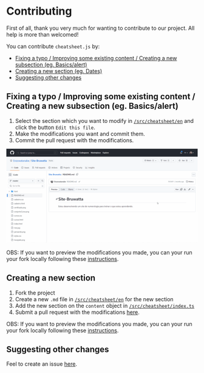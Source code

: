 # Contributing

First of all, thank you very much for wanting to contribute to our project. All help is more than welcomed!

You can contribute `cheatsheet.js` by:

- [Fixing a typo / Improving some existing content / Creating a new subsection (eg. Basics/alert)](#fixes)
- [Creating a new section (eg. Dates)](#section)
- [Suggesting other changes](#other-changes)

## <a name="#fixes"></a> Fixing a typo / Improving some existing content / Creating a new subsection (eg. Basics/alert)

1. Select the section which you want to modify in [`/src/cheatsheet/en`](/src/cheatsheet/en) and click the button `Edit this file`.
2. Make the modifications you want and commit them.
3. Commit the pull request with the modifications.

![Commiting a pull request](/public/pull-request-github.gif)

OBS: If you want to preview the modifications you made, you can your run your fork locally following these [instructions](https://github.com/mymatsubara/cheatsheet-js#how-to-run-the-project-locally).

## <a name="#section"> Creating a new section

1. Fork the project
2. Create a new `.md` file in [`/src/cheatsheet/en`](/src/cheatsheet/en) for the new section
3. Add the new section on the `content` object in [`/src/cheatsheet/index.ts`](/src/cheatsheet/index.ts)
4. Submit a pull request with the modifications [here](https://github.com/mymatsubara/cheatsheet-js/pulls).

OBS: If you want to preview the modifications you made, you can your run your fork locally following these [instructions](https://github.com/mymatsubara/cheatsheet-js#how-to-run-the-project-locally).

## <a name="#other-changes"> Suggesting other changes

Feel to create an issue [here](https://github.com/mymatsubara/cheatsheet-js/issues/new/).
